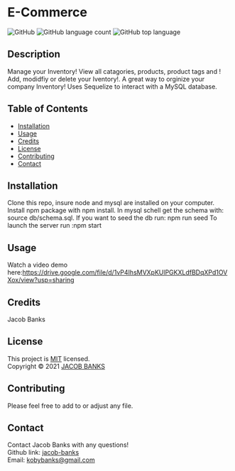 # E-Commerce

![GitHub](https://img.shields.io/github/license/jacob-banks/E-Commerce)
![GitHub language count](https://img.shields.io/github/languages/count/jacob-banks/E-Commerce)
![GitHub top language](https://img.shields.io/github/languages/top/jacob-banks/E-Commerce)

## Description

Manage your Inventory! View all catagories, products, product tags and ! Add, modidfiy or delete your Iventory!. A great way to orginize your company Inventory! Uses Sequelize to interact with a MySQL database.

## Table of Contents

- [Installation](#installation)
- [Usage](#usage)
- [Credits](#credits)
- [License](#license)
- [Contributing](#contributing)
- [Contact](#contact)

## Installation

Clone this repo, insure node and mysql are installed on your computer. Install npm package with npm install.
In mysql schell get the schema with: source db/schema.sql.
If you want to seed the db run: npm run seed
To launch the server run :npm start

## Usage

Watch a video demo here:https://drive.google.com/file/d/1vP4IhsMVXpKUlPGKXLdfBDqXPd1OVXox/view?usp=sharing

## Credits

Jacob Banks

## License

This project is [MIT](https://choosealicense.com/licenses/mit/) licensed.<br />
Copyright © 2021 [JACOB BANKS](https://github.com/jacob-banks)

## Contributing

Please feel free to add to or adjust any file.

## Contact

Contact Jacob Banks with any questions!<br>
Github link: [jacob-banks](https://github.com/jacob-banks)<br>
Email: kobybanks@gmail.com
